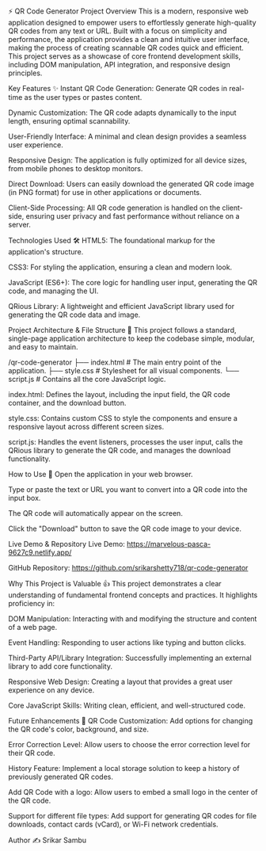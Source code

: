 ⚡ QR Code Generator
Project Overview
This is a modern, responsive web application designed to empower users to effortlessly generate high-quality QR codes from any text or URL. Built with a focus on simplicity and performance, the application provides a clean and intuitive user interface, making the process of creating scannable QR codes quick and efficient. This project serves as a showcase of core frontend development skills, including DOM manipulation, API integration, and responsive design principles.

Key Features ✨
Instant QR Code Generation: Generate QR codes in real-time as the user types or pastes content.

Dynamic Customization: The QR code adapts dynamically to the input length, ensuring optimal scannability.

User-Friendly Interface: A minimal and clean design provides a seamless user experience.

Responsive Design: The application is fully optimized for all device sizes, from mobile phones to desktop monitors.

Direct Download: Users can easily download the generated QR code image (in PNG format) for use in other applications or documents.

Client-Side Processing: All QR code generation is handled on the client-side, ensuring user privacy and fast performance without reliance on a server.

Technologies Used 🛠️
HTML5: The foundational markup for the application's structure.

CSS3: For styling the application, ensuring a clean and modern look.

JavaScript (ES6+): The core logic for handling user input, generating the QR code, and managing the UI.

QRious Library: A lightweight and efficient JavaScript library used for generating the QR code data and image.

Project Architecture & File Structure 📁
This project follows a standard, single-page application architecture to keep the codebase simple, modular, and easy to maintain.

/qr-code-generator
├── index.html           # The main entry point of the application.
├── style.css            # Stylesheet for all visual components.
└── script.js            # Contains all the core JavaScript logic.

index.html: Defines the layout, including the input field, the QR code container, and the download button.

style.css: Contains custom CSS to style the components and ensure a responsive layout across different screen sizes.

script.js: Handles the event listeners, processes the user input, calls the QRious library to generate the QR code, and manages the download functionality.

How to Use 🚀
Open the application in your web browser.

Type or paste the text or URL you want to convert into a QR code into the input box.

The QR code will automatically appear on the screen.

Click the "Download" button to save the QR code image to your device.

Live Demo & Repository
Live Demo: https://marvelous-pasca-9627c9.netlify.app/

GitHub Repository: https://github.com/srikarshetty718/qr-code-generator

Why This Project is Valuable 👍
This project demonstrates a clear understanding of fundamental frontend concepts and practices. It highlights proficiency in:

DOM Manipulation: Interacting with and modifying the structure and content of a web page.

Event Handling: Responding to user actions like typing and button clicks.

Third-Party API/Library Integration: Successfully implementing an external library to add core functionality.

Responsive Web Design: Creating a layout that provides a great user experience on any device.

Core JavaScript Skills: Writing clean, efficient, and well-structured code.

Future Enhancements 🔮
QR Code Customization: Add options for changing the QR code's color, background, and size.

Error Correction Level: Allow users to choose the error correction level for their QR code.

History Feature: Implement a local storage solution to keep a history of previously generated QR codes.

Add QR Code with a logo: Allow users to embed a small logo in the center of the QR code.

Support for different file types: Add support for generating QR codes for file downloads, contact cards (vCard), or Wi-Fi network credentials.

Author ✍️
Srikar Sambu
